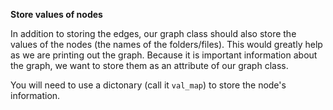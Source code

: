 <!--title={Initializing the Graph: Adding the Values}-->

<!--badges={Python:7,Algorithms:15}-->

<!--concepts={directedGraphs, introToGraphs, useOfGraphs}-->

**Store values of nodes**

In addition to storing the edges, our graph class should also store the values of the nodes (the names of the folders/files).  This would greatly help as we are printing out the graph. Because it is important information about the graph, we want to store them as an attribute of our graph class.

You will need to use a dictonary (call it `val_map`) to store the node's information.
